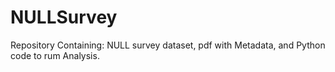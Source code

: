 # NULLSurvey
Repository Containing: NULL survey dataset, pdf with Metadata, and Python code to rum Analysis. 
